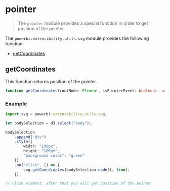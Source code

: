 # pointer
> The ```pointer``` module provides a special function in order to get position of the pointer.

The ```powerbi.extensibility.utils.svg``` module provides the following function:

* [getCoordinates](#getcoordinates)

## getCoordinates
This function returns position of the pointer.

```typescript
function getCoordinates(rootNode: Element, isPointerEvent: boolean): number[]
```

### Example

```typescript
import svg = powerbi.extensibility.utils.svg;

let bodySelection = d3.select("body");

bodySelection
    .append("div")
    .style({
        width: "100px",
        height: "100px",
        "background-color": "green"
    })
    .on("click", () => {
        svg.getCoordinates(bodySelection.node(), true);
    });

// click element, after that you will get position of the pointer
```
